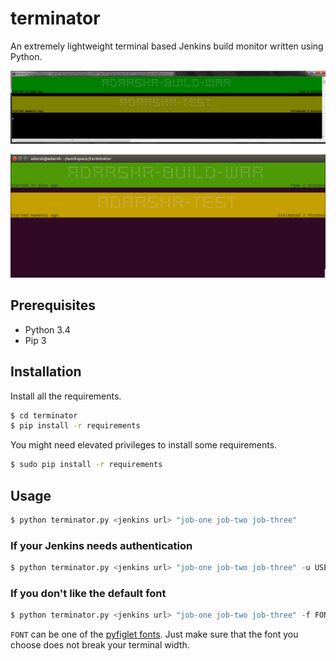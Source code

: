 # terminator

An extremely lightweight terminal based Jenkins build monitor written using Python.

![Screenshot of Windows Command Prompt](docs/images/windows.png)

![Screenshot of Ubuntu Terminal](docs/images/ubuntu.png)


## Prerequisites

- Python 3.4
- Pip 3

## Installation

Install all the requirements.

```bash
$ cd terminator
$ pip install -r requirements
```

You might need elevated privileges to install some requirements.

```bash
$ sudo pip install -r requirements
```

## Usage

```python
$ python terminator.py <jenkins url> "job-one job-two job-three"
```

### If your Jenkins needs authentication

```python
$ python terminator.py <jenkins url> "job-one job-two job-three" -u USERNAME -p
```

### If you don't like the default font

```python
$ python terminator.py <jenkins url> "job-one job-two job-three" -f FONT
```

`FONT` can be one of the [pyfiglet fonts](https://github.com/pwaller/pyfiglet/tree/master/pyfiglet/fonts). Just make
sure that the font you choose does not break your terminal width.
